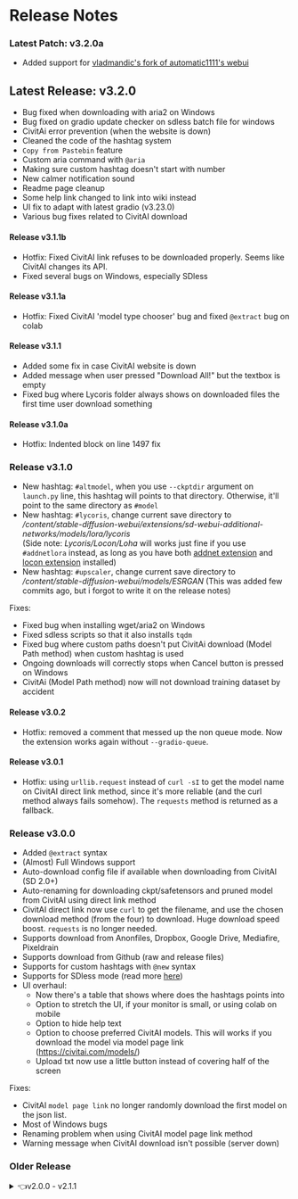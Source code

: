 # Release Notes

### Latest Patch: v3.2.0a
- Added support for [vladmandic's fork of automatic1111's webui](https://github.com/vladmandic/automatic)

## Latest Release: v3.2.0
- Bug fixed when downloading with aria2 on Windows
- Bug fixed on gradio update checker on sdless batch file for windows
- CivitAi error prevention (when the website is down)
- Cleaned the code of the hashtag system
- `Copy from Pastebin` feature
- Custom aria command with `@aria`
- Making sure custom hashtag doesn't start with number
- New calmer notification sound
- Readme page cleanup
- Some help link changed to link into wiki instead
- UI fix to adapt with latest gradio (v3.23.0)
- Various bug fixes related to CivitAI download

#### Release v3.1.1b
- Hotfix: Fixed CivitAI link refuses to be downloaded properly. Seems like CivitAI changes its API.
- Fixed several bugs on Windows, especially SDless

#### Release v3.1.1a
- Hotfix: Fixed CivitAI 'model type chooser' bug and fixed `@extract` bug on colab

#### Release v3.1.1
- Added some fix in case CivitAI website is down
- Added message when user pressed "Download All!" but the textbox is empty
- Fixed bug where Lycoris folder always shows on downloaded files the first time user download something

#### Release v3.1.0a
- Hotfix: Indented block on line 1497 fix

### Release v3.1.0
- New hashtag: `#altmodel`, when you use `--ckptdir` argument on `launch.py` line, this hashtag will points to that directory. Otherwise, it'll point to the same directory as `#model`
- New hashtag: `#lycoris`, change current save directory to _/content/stable-diffusion-webui/extensions/sd-webui-additional-networks/models/lora/lycoris_<br/>(Side note: _Lycoris/Locon/Loha_ will works just fine if you use `#addnetlora` instead, as long as you have both [addnet extension](https://github.com/kohya-ss/sd-webui-additional-networks) and [locon extension](https://github.com/KohakuBlueleaf/a1111-sd-webui-locon) installed)
- New hashtag: `#upscaler`, change current save directory to _/content/stable-diffusion-webui/models/ESRGAN_ (This was added few commits ago, but i forgot to write it on the release notes)

Fixes:
- Fixed bug when installing wget/aria2 on Windows
- Fixed sdless scripts so that it also installs `tqdm`
- Fixed bug where custom paths doesn't put CivitAi download (Model Path method) when custom hashtag is used
- Ongoing downloads will correctly stops when Cancel button is pressed on Windows
- CivitAi (Model Path method) now will not download training dataset by accident

#### Release v3.0.2
- Hotfix: removed a comment that messed up the non queue mode. Now the extension works again without `--gradio-queue`.

#### Release v3.0.1
- Hotfix: using `urllib.request` instead of `curl -sI` to get the model name on CivitAI direct link method, since it's more reliable (and the curl method always fails somehow). The `requests` method is returned as a fallback.

### Release v3.0.0
- Added `@extract` syntax
- (Almost) Full Windows support
- Auto-download config file if available when downloading from CivitAI (SD 2.0+)
- Auto-renaming for downloading ckpt/safetensors and pruned model from CivitAI using direct link method
- CivitAI direct link now use `curl` to get the filename, and use the chosen download method (from the four) to download. Huge download speed boost. `requests` is no longer needed.
- Supports download from Anonfiles, Dropbox, Google Drive, Mediafire, Pixeldrain
- Supports download from Github (raw and release files)
- Supports for custom hashtags with `@new` syntax
- Supports for SDless mode (read more [here](https://github.com/etherealxx/batchlinks-webui#sdless-mode))
- UI overhaul:
  - Now there's a table that shows where does the hashtags points into
  - Option to stretch the UI, if your monitor is small, or using colab on mobile
  - Option to hide help text
  - Option to choose preferred CivitAI models. This will works if you download the model via model page link (https://civitai.com/models/)
  - Upload txt now use a little button instead of covering half of the screen

Fixes:
- CivitAI `model page link` no longer randomly download the first model on the json list.
- Most of Windows bugs
- Renaming problem when using CivitAI model page link method
- Warning message when CivitAI download isn't possible (server down)

### Older Release
<details>
  <summary>👈v2.0.0 - v2.1.1</summary>
  <ol>
    <h3>Release v2.1.1</h3>
    Partial Windows support is back
    Changes:
    <ul>
      <li><code>wget</code> disabled on windows currently, until it fixed
    </ul>
    Fixes:
    <ul>
      <li><code>gdown</code> & <code>curl</code> bug fixed
      <li><code>utf-8</code> as default encoding for queue checker (fix bug in Windows)
    </ul>
    <h3>Release v2.1.0</h3>
    Features:
    <ul>
      <li>Supports renaming downloaded file with <code>></code> (for example: <code>https://files.catbox.moe/uarze8.safetensors > neurosama.safetensors</code>)
      <li>Supports extension usage without <code>--gradio-queue</code> (ported from <a href="https://github.com/etherealxx/batchlinks-webui/tree/onedotsix">onedotsix</a>)
      <li>Supports running shell command from the UI with <code>!</code> (for example: type <code>!pip freeze</code>, then hit the <code>Download all!</code> button and see the colab console)
      <li>Progress bar for <code>--gradio-queue</code>
    </ul>
    Changes:
    <ul>
      <li><code>aria2</code> as <em>the only</em> download method when using without <code>--gradio-queue</code>
      <li>Download session will be cut every 80 seconds on when using without <code>--gradio-queue</code> (just like <a href="https://github.com/etherealxx/batchlinks-webui/tree/onedotsix">onedotsix</a>)
      <li><em>Debug stopwatch (decorator)</em> won't run automatically when <code>globaldebug = True</code>, must be uncommented manually (it disrupt the progress bar)
      <li>Dropped support for webui based on Gradio 3.9 (update your installation, or use <a href="https://github.com/etherealxx/batchlinks-webui/tree/onedotsix">onedotsix</a> instead)
      <li>UI tweak (Smaller font size)
    </ul>
    <h3>Release v2.0.0</h3>
    Features:
    <ul>
      <li><code>aria2</code> as download method.
      <li>Cancel button for cancelling download process (<code>--gradio-queue</code> required)
      <li>Detection if a CivitAI links no longer exist
      <li>New hashtags: <code>#textualinversion</code>, <code>#ti</code>, <code>#aestheticembedding</code>, <code>#aestheticembed</code>, <code>#controlnet</code>, and <code>#cnet</code>
      <li>Toggle logging on/off
      <li><code>shlex.quote</code> to properly quote links (Thanks <strong><a href="https://github.com/rti7743">@rti7743</a></strong>!)
      <li>Supports cloning webui extensions
      <li>Supports download from catbox.moe
      <li>Supports download from CivitAI model links (Thanks <strong><a href="https://github.com/rti7743">@rti7743</a></strong>!)
      <li>Supports download from Github (repository and raw files)
      <li>Supports for aesthetic gradients, controlnet model, and extensions path.
      <li>UI font scaled down
      <li>Uses <code>subprocess.Popen</code> instead of <code>os.system</code>
      <br/>_
      <li><em>Debug snapshot</em><br/>
      When <code>globaldebug = True</code>, the moment this extension launch, it saves the current state of the webui on various location (into <code>snapshot.txt</code>), and when you type <code>#debugresetdownloads</code> on the textbox, it will compare the current state and the last saved state, and removes every new file/folder. This will be useful for debugging and testing.
      <li><em>Debug every download method</em><br/>
      When <code>globaldebug = True</code> and you type <code>#debugevery method</code> on the textbox, every link that has 4 different method of download (Huggingface etc.) will be downloaded with every method, regardless of the radio button choice. The result is 4 file being downloaded.
      <li><em>Debug stopwatch</em><br/>
      When <code>globaldebug = True</code>, it will give an output for how long a single download session lasts
    </ul>
  </ol>
</details>